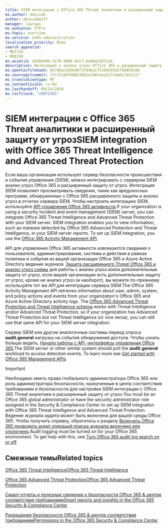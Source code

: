 ```yaml
---
title: SIEM интеграции с Office 365 Threat аналитики и расширенный защиту от угроз
ms.author: deniseb
author: denisebmsft
manager: laurawi
ms.audience: ITPro
ms.topic: overview
ms.service: o365-administration
localization_priority: None
search.appverid:
- MET150
- MOE150
ms.assetid: eb56b69b-3170-4086-82cf-ba40a530fa1b
description: Интеграция с анализ угроз Office 365 и расширенный защиту от угроз с API для управления Office 365 активности сервера SIEM вашей организации.
ms.openlocfilehash: 057d8ac101b96f37846ac751645934279d45dc88
ms.sourcegitcommit: 17c7e18d7d00135b1af40cbea117c9a817a41117
ms.translationtype: MT
ms.contentlocale: ru-RU
ms.lasthandoff: 09/24/2018
ms.locfileid: "24972261"
---
```

# <a name="siem-integration-with-office-365-threat-intelligence-and-advanced-threat-protection"></a><span data-ttu-id="c5241-103">SIEM интеграции с Office 365 Threat аналитики и расширенный защиту от угроз</span><span class="sxs-lookup"><span data-stu-id="c5241-103">SIEM integration with Office 365 Threat Intelligence and Advanced Threat Protection</span></span>

<span data-ttu-id="c5241-p101">Если ваша организация использует сервер безопасности происшествия и события управления (SIEM), можно интегрировать с сервером SIEM анализ угроз Office 365 и расширенный защиту от угроз. Интеграция SIEM позволяет просматривать сведения, такие как вредоносных программ, обнаруженных с Office 365 расширенного защиты и анализ угроз в отчетах сервера SIEM. Чтобы настроить интеграцию SIEM, используйте [API управления Office 365 активности](https://docs.microsoft.com/office/office-365-management-api/office-365-management-activity-api-reference).</span><span class="sxs-lookup"><span data-stu-id="c5241-p101">If your organization is using a security incident and event management (SIEM) server, you can integrate Office 365 Threat Intelligence and Advanced Threat Protection with your SIEM server. SIEM integration enables you to view information, such as malware detected by Office 365 Advanced Protection and Threat Intelligence, in your SIEM server reports. To set up SIEM integration, you use the [Office 365 Activity Management API](https://docs.microsoft.com/office/office-365-management-api/office-365-management-activity-api-reference).</span></span> 

<span data-ttu-id="c5241-p102">API для управления Office 365 активности извлекаются сведения о пользователя, администрирования, система и действия в рамках политики и события из вашей организации Office 365 и Azure Active Directory ведение журнала. [Защита расширенного Threat Office 365 и анализ угроз схемы](https://docs.microsoft.com/office/office-365-management-api/office-365-management-activity-api-schema#office-365-advanced-threat-protection-and-threat-intelligence-schema) для работы с анализ угроз и/или дополнительные защиту от угроз, если вашей организации есть дополнительные защиту от угроз, кроме не анализ угроз (и наоборот), вы можете по-прежнему используйте тот же API для интеграции сервера SIEM.</span><span class="sxs-lookup"><span data-stu-id="c5241-p102">The Office 365 Activity Management API retrieves information about user, admin, system, and policy actions and events from your organization's Office 365 and Azure Active Directory activity logs. The [Office 365 Advanced Threat Protection and Threat Intelligence schema](https://docs.microsoft.com/office/office-365-management-api/office-365-management-activity-api-schema#office-365-advanced-threat-protection-and-threat-intelligence-schema) works with Threat Intelligence and/or Advanced Threat Protection, so if your organization has Advanced Threat Protection but not Threat Intelligence (or vice versa), you can still use that same API for your SIEM server integration.</span></span> 

<span data-ttu-id="c5241-p103">Сервер SIEM или другие аналогичные системы период опроса **audit.general** нагрузку на события обнаружения доступа. Чтобы узнать больше видеть, [Начало работы с API -интерфейсы управления Office 365](https://docs.microsoft.com/office/office-365-management-api/get-started-with-office-365-management-apis).</span><span class="sxs-lookup"><span data-stu-id="c5241-p103">The SIEM server or other similar system should poll the **audit.general** workload to access detection events. To learn more see [Get started with Office 365 Management APIs](https://docs.microsoft.com/office/office-365-management-api/get-started-with-office-365-management-apis).</span></span> 

> [!IMPORTANT]
> <span data-ttu-id="c5241-111">Необходимо иметь права глобального администратора Office 365 или роль администратора безопасности, назначенные в центр соответствия требованиям и безопасности для настройки SIEM интеграции с Office 365 Threat аналитики и расширенный защиту от угроз.</span><span class="sxs-lookup"><span data-stu-id="c5241-111">You must be an Office 365 global administrator or have the security administrator role assigned in the Security & Compliance Center to set up SIEM integration with Office 365 Threat Intelligence and Advanced Threat Protection.</span></span><br/><span data-ttu-id="c5241-p104">Ведение журнала аудита может быть включена для вашей среды Office 365. Чтобы получить справку, обратитесь к разделу [Включить Office 365 проводить аудит операций поиска журнала включено или отключено](turn-audit-log-search-on-or-off.md).</span><span class="sxs-lookup"><span data-stu-id="c5241-p104">Audit logging must be turned on for your Office 365 environment. To get help with this, see [Turn Office 365 audit log search on or off](turn-audit-log-search-on-or-off.md).</span></span>

## <a name="related-topics"></a><span data-ttu-id="c5241-114">Смежные темы</span><span class="sxs-lookup"><span data-stu-id="c5241-114">Related topics</span></span>

[<span data-ttu-id="c5241-115">Office 365 Threat Intelligence</span><span class="sxs-lookup"><span data-stu-id="c5241-115">Office 365 Threat Intelligence</span></span>](office-365-ti.md)

[<span data-ttu-id="c5241-116">Office 365 Advanced Threat Protection</span><span class="sxs-lookup"><span data-stu-id="c5241-116">Office 365 Advanced Threat Protection</span></span>](office-365-atp.md)

[<span data-ttu-id="c5241-117">Смарт-отчеты и полезные сведения о безопасности Office 365 &amp; центре соответствия требованиям</span><span class="sxs-lookup"><span data-stu-id="c5241-117">Smart reports and insights in the Office 365 Security &amp; Compliance Center</span></span>](reports-and-insights-in-security-and-compliance.md)
  
[<span data-ttu-id="c5241-118">Разрешения безопасности Office 365 &amp; центре соответствия требованиям</span><span class="sxs-lookup"><span data-stu-id="c5241-118">Permissions in the Office 365 Security &amp; Compliance Center</span></span>](permissions-in-the-security-and-compliance-center.md)
  

